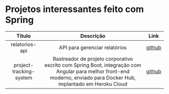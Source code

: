 # Projetos interessantes feito com Spring

Título | Descrição | Link
:----------: | :----------: | :----------:
relatorios-api | API para gerenciar relatórios | [github](https://github.com/thiagoalvesfoz/relatorios-api/tree/master)
project-tracking-system | Rastreador de projeto corporativo escrito com Spring Boot, integração com Angular para melhor front-end moderno, enviado para Docker Hub, implantado em Heroku Cloud | [github](https://github.com/SelimHorri/project-tracking-system)
